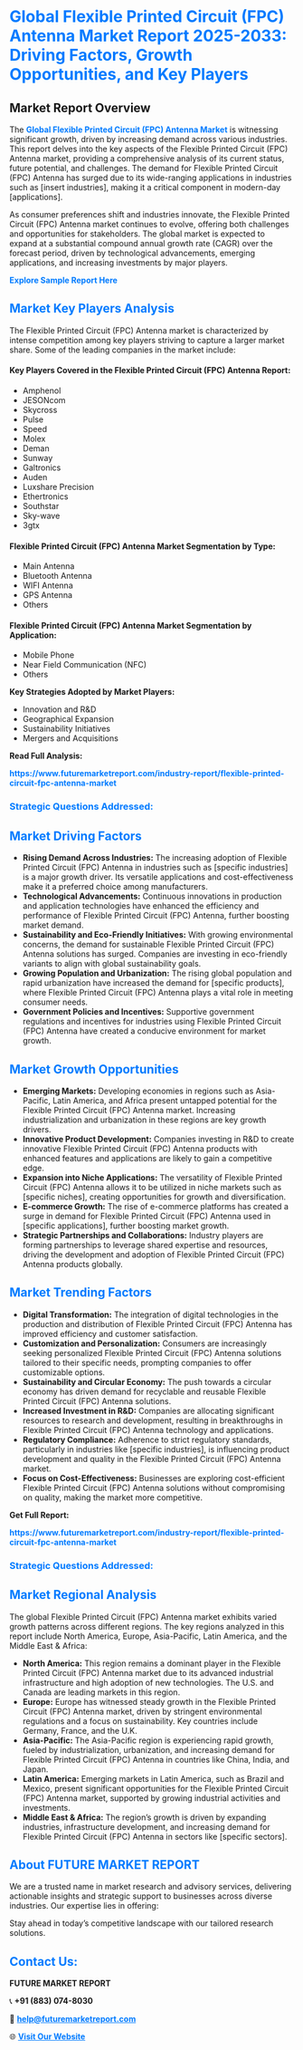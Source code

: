 <h1 style="color: #007BFF;">Global Flexible Printed Circuit (FPC) Antenna Market Report 2025-2033: Driving Factors, Growth Opportunities, and Key Players</h1>

<section id="overview">
<h2>Market Report Overview</h2>
<p>The <a href="https://www.futuremarketreport.com/industry-report/flexible-printed-circuit-fpc-antenna-market" style="color: #007BFF; text-decoration: none;"><strong>Global Flexible Printed Circuit (FPC) Antenna Market</strong></a> is witnessing significant growth, driven by increasing demand across various industries. This report delves into the key aspects of the Flexible Printed Circuit (FPC) Antenna market, providing a comprehensive analysis of its current status, future potential, and challenges. The demand for Flexible Printed Circuit (FPC) Antenna has surged due to its wide-ranging applications in industries such as [insert industries], making it a critical component in modern-day [applications].</p>
<p>As consumer preferences shift and industries innovate, the Flexible Printed Circuit (FPC) Antenna market continues to evolve, offering both challenges and opportunities for stakeholders. The global market is expected to expand at a substantial compound annual growth rate (CAGR) over the forecast period, driven by technological advancements, emerging applications, and increasing investments by major players.</p>
</section>

<section id="overview">
<p><a href="https://www.futuremarketreport.com/request-sample/reportId=115815" style="color: #007BFF; text-decoration: none;"><strong>Explore Sample Report Here</strong></a></p>
</section>

<section id="key-players">
<h2 style="color: #007BFF;">Market Key Players Analysis</h2>
<p>The Flexible Printed Circuit (FPC) Antenna market is characterized by intense competition among key players striving to capture a larger market share. Some of the leading companies in the market include:</p>
<h4>Key Players Covered in the Flexible Printed Circuit (FPC) Antenna Report:</h4>
<ul><li>Amphenol</li><li>JESONcom</li><li>Skycross</li><li>Pulse</li><li>Speed</li><li>Molex</li><li>Deman</li><li>Sunway</li><li>Galtronics</li><li>Auden</li><li>Luxshare Precision</li><li>Ethertronics</li><li>Southstar</li><li>Sky-wave</li><li>3gtx</li></ul>
<h4>Flexible Printed Circuit (FPC) Antenna Market Segmentation by Type:</h4>
<ul><li>Main Antenna</li><li>Bluetooth Antenna</li><li>WIFI Antenna</li><li>GPS Antenna</li><li>Others</li></ul>

<h4>Flexible Printed Circuit (FPC) Antenna Market Segmentation by Application:</h4>
<ul><li>Mobile Phone</li><li>Near Field Communication (NFC)</li><li>Others</li></ul>
<p><strong>Key Strategies Adopted by Market Players:</strong></p>
<ul>
<li>Innovation and R&D</li>
<li>Geographical Expansion</li>
<li>Sustainability Initiatives</li>
<li>Mergers and Acquisitions</li>
</ul>
</section>

<section>
<p><strong>Read Full Analysis: </strong></p><a href="https://www.futuremarketreport.com/industry-report/flexible-printed-circuit-fpc-antenna-market" style="color: #007BFF; text-decoration: none;"><strong>https://www.futuremarketreport.com/industry-report/flexible-printed-circuit-fpc-antenna-market</strong></a>
<h3 style="color: #007BFF;">Strategic Questions Addressed:</h3>
</section>

<section id="driving-factors">
<h2 style="color: #007BFF;">Market Driving Factors</h2>
<ul>
<li><strong>Rising Demand Across Industries:</strong> The increasing adoption of Flexible Printed Circuit (FPC) Antenna in industries such as [specific industries] is a major growth driver. Its versatile applications and cost-effectiveness make it a preferred choice among manufacturers.</li>
<li><strong>Technological Advancements:</strong> Continuous innovations in production and application technologies have enhanced the efficiency and performance of Flexible Printed Circuit (FPC) Antenna, further boosting market demand.</li>
<li><strong>Sustainability and Eco-Friendly Initiatives:</strong> With growing environmental concerns, the demand for sustainable Flexible Printed Circuit (FPC) Antenna solutions has surged. Companies are investing in eco-friendly variants to align with global sustainability goals.</li>
<li><strong>Growing Population and Urbanization:</strong> The rising global population and rapid urbanization have increased the demand for [specific products], where Flexible Printed Circuit (FPC) Antenna plays a vital role in meeting consumer needs.</li>
<li><strong>Government Policies and Incentives:</strong> Supportive government regulations and incentives for industries using Flexible Printed Circuit (FPC) Antenna have created a conducive environment for market growth.</li>
</ul>
</section>

<section id="growth-opportunities">
<h2 style="color: #007BFF;">Market Growth Opportunities</h2>
<ul>
<li><strong>Emerging Markets:</strong> Developing economies in regions such as Asia-Pacific, Latin America, and Africa present untapped potential for the Flexible Printed Circuit (FPC) Antenna market. Increasing industrialization and urbanization in these regions are key growth drivers.</li>
<li><strong>Innovative Product Development:</strong> Companies investing in R&D to create innovative Flexible Printed Circuit (FPC) Antenna products with enhanced features and applications are likely to gain a competitive edge.</li>
<li><strong>Expansion into Niche Applications:</strong> The versatility of Flexible Printed Circuit (FPC) Antenna allows it to be utilized in niche markets such as [specific niches], creating opportunities for growth and diversification.</li>
<li><strong>E-commerce Growth:</strong> The rise of e-commerce platforms has created a surge in demand for Flexible Printed Circuit (FPC) Antenna used in [specific applications], further boosting market growth.</li>
<li><strong>Strategic Partnerships and Collaborations:</strong> Industry players are forming partnerships to leverage shared expertise and resources, driving the development and adoption of Flexible Printed Circuit (FPC) Antenna products globally.</li>
</ul>
</section>

<section id="trending-factors">
<h2 style="color: #007BFF;">Market Trending Factors</h2>
<ul>
<li><strong>Digital Transformation:</strong> The integration of digital technologies in the production and distribution of Flexible Printed Circuit (FPC) Antenna has improved efficiency and customer satisfaction.</li>
<li><strong>Customization and Personalization:</strong> Consumers are increasingly seeking personalized Flexible Printed Circuit (FPC) Antenna solutions tailored to their specific needs, prompting companies to offer customizable options.</li>
<li><strong>Sustainability and Circular Economy:</strong> The push towards a circular economy has driven demand for recyclable and reusable Flexible Printed Circuit (FPC) Antenna solutions.</li>
<li><strong>Increased Investment in R&D:</strong> Companies are allocating significant resources to research and development, resulting in breakthroughs in Flexible Printed Circuit (FPC) Antenna technology and applications.</li>
<li><strong>Regulatory Compliance:</strong> Adherence to strict regulatory standards, particularly in industries like [specific industries], is influencing product development and quality in the Flexible Printed Circuit (FPC) Antenna market.</li>
<li><strong>Focus on Cost-Effectiveness:</strong> Businesses are exploring cost-efficient Flexible Printed Circuit (FPC) Antenna solutions without compromising on quality, making the market more competitive.</li>
</ul>
</section>

<section>
<p><strong>Get Full Report: </strong></p><a href="https://www.futuremarketreport.com/industry-report/flexible-printed-circuit-fpc-antenna-market" style="color: #007BFF; text-decoration: none;"><strong>https://www.futuremarketreport.com/industry-report/flexible-printed-circuit-fpc-antenna-market</strong></a>
<h3 style="color: #007BFF;">Strategic Questions Addressed:</h3>
</section>


<section id="regional-analysis">
<h2 style="color: #007BFF;">Market Regional Analysis</h2>
<p>The global Flexible Printed Circuit (FPC) Antenna market exhibits varied growth patterns across different regions. The key regions analyzed in this report include North America, Europe, Asia-Pacific, Latin America, and the Middle East & Africa:</p>
<ul>
<li><strong>North America:</strong> This region remains a dominant player in the Flexible Printed Circuit (FPC) Antenna market due to its advanced industrial infrastructure and high adoption of new technologies. The U.S. and Canada are leading markets in this region.</li>
<li><strong>Europe:</strong> Europe has witnessed steady growth in the Flexible Printed Circuit (FPC) Antenna market, driven by stringent environmental regulations and a focus on sustainability. Key countries include Germany, France, and the U.K.</li>
<li><strong>Asia-Pacific:</strong> The Asia-Pacific region is experiencing rapid growth, fueled by industrialization, urbanization, and increasing demand for Flexible Printed Circuit (FPC) Antenna in countries like China, India, and Japan.</li>
<li><strong>Latin America:</strong> Emerging markets in Latin America, such as Brazil and Mexico, present significant opportunities for the Flexible Printed Circuit (FPC) Antenna market, supported by growing industrial activities and investments.</li>
<li><strong>Middle East & Africa:</strong> The region’s growth is driven by expanding industries, infrastructure development, and increasing demand for Flexible Printed Circuit (FPC) Antenna in sectors like [specific sectors].</li>
</ul>
</section>

<footer>
<h2 style="color: #007BFF;">About FUTURE MARKET REPORT</h2>
<p>We are a trusted name in market research and advisory services, delivering actionable insights and strategic support to businesses across diverse industries. Our expertise lies in offering:</p>

<p>Stay ahead in today’s competitive landscape with our tailored research solutions.</p>

<h2 style="color: #007BFF;">Contact Us:</h2>
<p><strong>FUTURE MARKET REPORT</strong></p>
<p>📞 <strong>+91 (883) 074-8030</strong></p>
<p>📧 <strong><a href="mailto:help@futuremarketreport.com" style="color: #007BFF;">help@futuremarketreport.com</a></strong></p>
<p>🌐 <strong><a href="https://www.futuremarketreport.com/" style="color: #007BFF;">Visit Our Website</a></strong></p>
</footer>